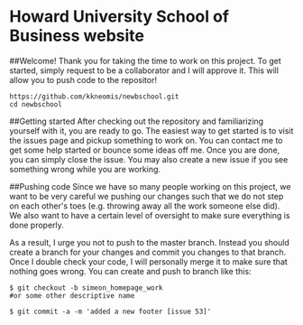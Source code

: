 # Howard University School of Business website

##Welcome!
  Thank you for taking the time to work on this project. To get started, simply request to be a collaborator and I will approve it. This will allow you to push code to the repositor!
  ~~~
  https://github.com/kkneomis/newbschool.git
  cd newbschool
  ~~~

##Getting started 
  After checking out the repository and familiarizing yourself with it, you are ready to go. The easiest way to get started is to visit the issues page and pickup something to work on. You can contact me to get some help started or bounce some ideas off me. Once you are done, you can simply close the issue. You may also create a new issue if you see something wrong while you are working.

##Pushing code
  Since we have so many people working on this project, we want to be very careful we pushing our changes such that we do not step on each other's toes (e.g. throwing away all the work someone else did). We also want to have a certain level of oversight to make sure everything is done properly. 
  
  As a result, I urge you not to push to the master branch. Instead you should create a branch for your changes and commit you changes to that branch. Once I double check your code, I will personally merge it to make sure that nothing goes wrong. You can create and push to branch like this:
  ~~~
  $ git checkout -b simeon_homepage_work  
  #or some other descriptive name
  
  $ git commit -a -m 'added a new footer [issue 53]'
  ~~~